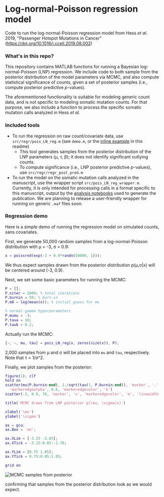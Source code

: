# Log-normal-Poisson regression model
Code to run the log-normal-Poisson regression model from Hess _et al._ 2019, "Passenger Hotspot Mutations in Cancer" (https://doi.org/10.1016/j.ccell.2019.08.002)

### What's in this repo?

This repository contains MATLAB functions for running a Bayesian log-normal-Poisson (LNP) regression. We include code to both sample from the posterior distribution of the model parameters via MCMC, and also compute statistical significance of counts, given a set of posterior samples (i.e., compute posterior predictive _p_-values).

The aforementioned functionality is suitable for modeling generic count data, and is not specific to modeling somatic mutation counts. For that purpose, we also include a function to process the specific somatic mutation calls analyzed in Hess _et al._

### Included tools

* To run the regression on raw count/covariate data, use `src/regr/pois_LN_reg.m` (see `demo.m`, or the [inline example](#Regression-demo) in this readme)
  * This tool generates samples from the posterior distribution of the LNP parameters (μ, τ, β); it does not identify significant outlying counts.
  * To compute significance (i.e., LNP posterior predictive _p_-values), use `src/regr/regr_post_pred.m`
* To run the model on the somatic mutation calls analyzed in the manuscript, use the wrapper script `src/pois_LN_reg_wrapper.m`. Currently, it is only intended for processing calls in a format specific to this manuscript, output by the [analysis notebooks](https://github.com/broadinstitute/getzlab-PHS) used to generate the publication. We are planning to release a user-friendly wrapper for running on generic `.maf` files soon.

### Regression demo

Here is a simple demo of running the regression model on simulated counts, sans covariates.

First, we generate 50,000 random samples from a log-normal-Poisson distribution with μ = -3, σ = 0.9:

``` MATLAB
x = poissrnd(exp(-3 + 0.9*randn(50000, 1)));
```
We thus expect samples drawn from the posterior distribution p(μ,σ|x) will be centered around (-3, 0.9).

Next, we set some basic parameters for running the MCMC:

``` MATLAB
P = [];
P.niter = 2000; % total iterations
P.burnin = 50; % burn-in
P.m0 = log(mean(x)); % initial guess for mu

% normal-gamma hyperparameters
P.mumu = -3;
P.taua = 10;
P.taub = 0.2;
```

Actually run the MCMC:

``` MATLAB
[~, ~, mu, tau] = pois_LN_reg(x, zeros(size(x)), P);
```

2,000 samples from μ and σ will be placed into `mu` and `tau`, respectively. Note that τ = 1/σ^2.

Finally, we plot samples from the posterior:

``` MATLAB
figure(1); clf
hold on
scatter(mu(P.burnin:end), 1./sqrt(tau(1, P.burnin:end)), 'marker', '.', ...
  'markeredgealpha', 0.6, 'markeredgecolor', 'k')
scatter(-3, 0.9, 70, 'marker', 'x', 'markeredgecolor', 'm', 'linewidth', 2)

title('MCMC draws from LNP posterior p(\mu, \sigma|x)')

xlabel('\mu')
ylabel('\sigma')

ax = gca;
ax.Box = 'on';

ax.XLim = [-3.15 -2.85];
ax.XTick = -3.15:0.05:-2.70;

ax.YLim = [0.75 1.05];
ax.YTick = 0.75:0.05:1.05;

grid on
```

![MCMC samples from posterior](xxx)

confirming that samples from the posterior distribution look as we would expect.
